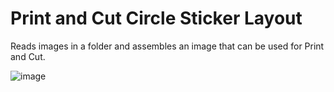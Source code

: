 # Print and Cut Circle Sticker Layout
Reads images in a folder and assembles an image that can be used for Print and Cut.

![image](https://github.com/creuzerm/Cricut-JupyterLab/assets/779440/43fe3e10-801f-457e-a685-9a741bcd451d)
